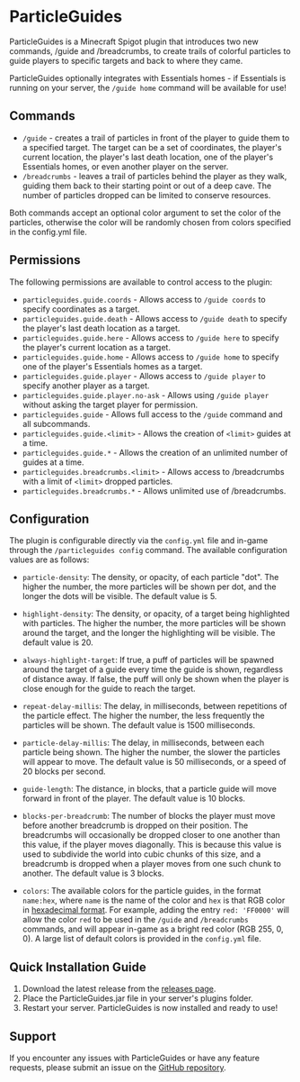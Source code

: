 # ParticleGuides

ParticleGuides is a Minecraft Spigot plugin that introduces two new commands, /guide and /breadcrumbs, to create trails
of colorful particles to guide players to specific targets and back to where they came.

ParticleGuides optionally integrates with Essentials homes - if Essentials is running on your server, the `/guide home` 
command will be available for use!

## Commands

- `/guide` - creates a trail of particles in front of the player to guide them to a specified target. The target can be 
a set of coordinates, the player's current location, the player's last death location, one of the player's Essentials 
homes, or even another player on the server.
- `/breadcrumbs` - leaves a trail of particles behind the player as they walk, guiding them back to their starting point
or out of a deep cave. The number of particles dropped can be limited to conserve resources.

Both commands accept an optional color argument to set the color of the particles, otherwise the color will be randomly 
chosen from colors specified in the config.yml file.

## Permissions

The following permissions are available to control access to the plugin:

- `particleguides.guide.coords` - Allows access to `/guide coords` to specify coordinates as a target.
- `particleguides.guide.death` - Allows access to `/guide death` to specify the player's last death location as a target.
- `particleguides.guide.here` - Allows access to `/guide here` to specify the player's current location as a target.
- `particleguides.guide.home` - Allows access to `/guide home` to specify one of the player's Essentials homes as a target.
- `particleguides.guide.player` - Allows access to `/guide player` to specify another player as a target.
- `particleguides.guide.player.no-ask` - Allows using `/guide player` without asking the target player for permission.
- `particleguides.guide` - Allows full access to the `/guide` command and all subcommands.
- `particleguides.guide.<limit>` - Allows the creation of `<limit>` guides at a time.
- `particleguides.guide.*` - Allows the creation of an unlimited number of guides at a time.
- `particleguides.breadcrumbs.<limit>` - Allows access to /breadcrumbs with a limit of `<limit>` dropped particles.
- `particleguides.breadcrumbs.*` - Allows unlimited use of /breadcrumbs.

## Configuration

The plugin is configurable directly via the `config.yml` file and in-game through the `/particleguides config` command.
The available configuration values are as follows:


- `particle-density`: The density, or opacity, of each particle "dot". The higher the number, the more particles will 
be shown per dot, and the longer the dots will be visible. The default value is 5.

- `highlight-density`: The density, or opacity, of a target being highlighted with particles. The higher the number, the 
more particles will be shown around the target, and the longer the highlighting will be visible. The default value is 20.

- `always-highlight-target`: If true, a puff of particles will be spawned around the target of a guide every time the
guide is shown, regardless of distance away. If false, the puff will only be shown when the player is close enough 
for the guide to reach the target.

- `repeat-delay-millis`: The delay, in milliseconds, between repetitions of the particle effect. The higher the number, the 
less frequently the particles will be shown. The default value is 1500 milliseconds.

- `particle-delay-millis`: The delay, in milliseconds, between each particle being shown. The higher the number, the slower 
the particles will appear to move. The default value is 50 milliseconds, or a speed of 20 blocks per second.

- `guide-length`: The distance, in blocks, that a particle guide will move forward in front of the player. 
The default value is 10 blocks.

- `blocks-per-breadcrumb`: The number of blocks the player must move before another breadcrumb is dropped on their position.
The breadcrumbs will occasionally be dropped closer to one another than this value, if the player moves diagonally.
This is because this value is used to subdivide the world into cubic chunks of this size, and a breadcrumb is
dropped when a player moves from one such chunk to another. The default value is 3 blocks.

- `colors`: The available colors for the particle guides, in the format `name:hex`, where `name` is the name of the
color and `hex` is that RGB color in [hexadecimal format](https://www.rgbtohex.net/).
For example, adding the entry `red: 'FF0000'` will allow the color `red` to be used in the `/guide` and `/breadcrumbs` 
commands, and will appear in-game as a bright red color (RGB 255, 0, 0). A large list of default colors is provided in
the `config.yml` file.

## Quick Installation Guide

1. Download the latest release from the [releases page](https://github.com/FreshLlamanade/ParticleGuides/releases).
2. Place the ParticleGuides.jar file in your server's plugins folder.
3. Restart your server.
ParticleGuides is now installed and ready to use!

## Support

If you encounter any issues with ParticleGuides or have any feature requests, please submit an issue on the 
[GitHub repository](https://github.com/FreshLlamanade/ParticleGuides).
